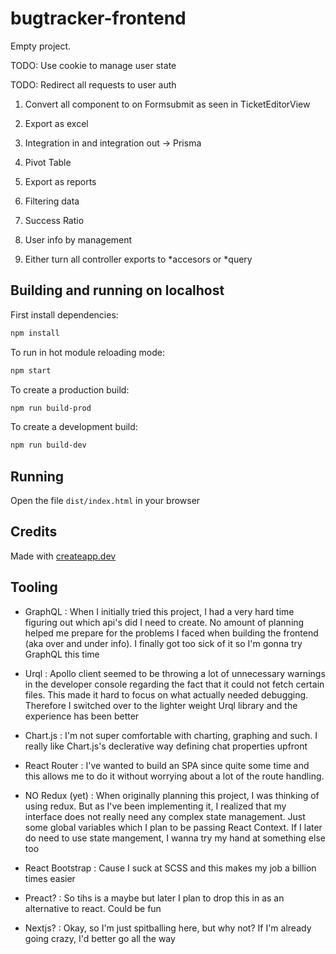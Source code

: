 # bugtracker-frontend

Empty project.

TODO: Use cookie to manage user state

TODO: Redirect all requests to user auth

1. Convert all <Link> component to on Formsubmit as seen in TicketEditorView

2. Export as excel

3. Integration in and integration out -> Prisma

4. Pivot Table

5. Export as reports

6. Filtering data

7. Success Ratio

8. User info by management

9. Either turn all controller exports to *accesors or *query

## Building and running on localhost

First install dependencies:

```sh
npm install
```

To run in hot module reloading mode:

```sh
npm start
```

To create a production build:

```sh
npm run build-prod
```

To create a development build:

```sh
npm run build-dev
```

## Running

Open the file `dist/index.html` in your browser

## Credits

Made with [createapp.dev](https://createapp.dev/)

## Tooling

-   GraphQL : When I initially tried this project, I had a very hard time figuring out which api's did I need to create. No amount of planning helped me prepare for the problems I faced when building the frontend (aka over and under info). I finally got too sick of it so I'm gonna try GraphQL this time

-   Urql : Apollo client seemed to be throwing a lot of unnecessary warnings in the developer console regarding the fact that it could not fetch certain files. This made it hard to focus on what actually needed debugging. Therefore I switched over to the lighter weight Urql library and the experience has been better

-   Chart.js : I'm not super comfortable with charting, graphing and such. I really like Chart.js's declerative way defining chat properties upfront

-   React Router : I've wanted to build an SPA since quite some time and this allows me to do it without worrying about a lot of the route handling.

-   NO Redux (yet) : When originally planning this project, I was thinking of using redux. But as I've been implementing it, I realized that my interface does not really need any complex state management. Just some global variables which I plan to be passing React Context. If I later do need to use state mangement, I wanna try my hand at something else too

-   React Bootstrap : Cause I suck at SCSS and this makes my job a billion times easier

-   Preact? : So tihs is a maybe but later I plan to drop this in as an alternative to react. Could be fun

-   Nextjs? : Okay, so I'm just spitballing here, but why not? If I'm already going crazy, I'd better go all the way
